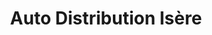 ---
title: "Auto Distribution Isère"
url: /seyssinet-pariset/auto-distribution-isere/
shop: Autowerkstatt
---
